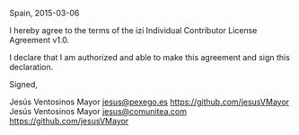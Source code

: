 Spain, 2015-03-06

I hereby agree to the terms of the izi Individual Contributor License
Agreement v1.0.

I declare that I am authorized and able to make this agreement and sign this
declaration.

Signed,

Jesús Ventosinos Mayor jesus@pexego.es https://github.com/jesusVMayor
Jesús Ventosinos Mayor jesus@comunitea.com https://github.com/jesusVMayor
